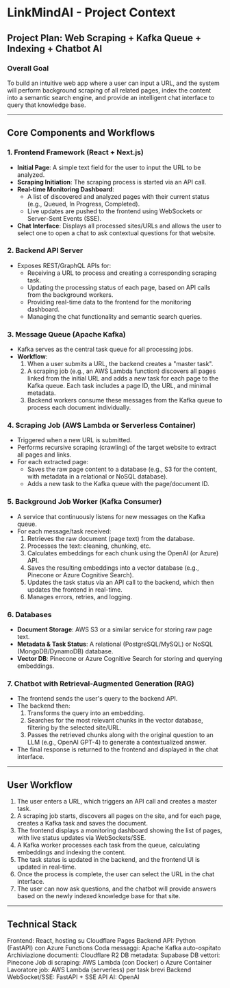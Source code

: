 # LinkMindAI - Project Context

## Project Plan: Web Scraping + Kafka Queue + Indexing + Chatbot AI

### Overall Goal
To build an intuitive web app where a user can input a URL, and the system will perform background scraping of all related pages, index the content into a semantic search engine, and provide an intelligent chat interface to query that knowledge base.

---

## Core Components and Workflows

### 1. Frontend Framework (React + Next.js)
- **Initial Page**: A simple text field for the user to input the URL to be analyzed.
- **Scraping Initiation**: The scraping process is started via an API call.
- **Real-time Monitoring Dashboard**:
  - A list of discovered and analyzed pages with their current status (e.g., Queued, In Progress, Completed).
  - Live updates are pushed to the frontend using WebSockets or Server-Sent Events (SSE).
- **Chat Interface**: Displays all processed sites/URLs and allows the user to select one to open a chat to ask contextual questions for that website.

### 2. Backend API Server
- Exposes REST/GraphQL APIs for:
  - Receiving a URL to process and creating a corresponding scraping task.
  - Updating the processing status of each page, based on API calls from the background workers.
  - Providing real-time data to the frontend for the monitoring dashboard.
  - Managing the chat functionality and semantic search queries.

### 3. Message Queue (Apache Kafka)
- Kafka serves as the central task queue for all processing jobs.
- **Workflow**:
  1. When a user submits a URL, the backend creates a "master task".
  2. A scraping job (e.g., an AWS Lambda function) discovers all pages linked from the initial URL and adds a new task for each page to the Kafka queue. Each task includes a page ID, the URL, and minimal metadata.
  3. Backend workers consume these messages from the Kafka queue to process each document individually.

### 4. Scraping Job (AWS Lambda or Serverless Container)
- Triggered when a new URL is submitted.
- Performs recursive scraping (crawling) of the target website to extract all pages and links.
- For each extracted page:
  - Saves the raw page content to a database (e.g., S3 for the content, with metadata in a relational or NoSQL database).
  - Adds a new task to the Kafka queue with the page/document ID.

### 5. Background Job Worker (Kafka Consumer)
- A service that continuously listens for new messages on the Kafka queue.
- For each message/task received:
  1. Retrieves the raw document (page text) from the database.
  2. Processes the text: cleaning, chunking, etc.
  3. Calculates embeddings for each chunk using the OpenAI (or Azure) API.
  4. Saves the resulting embeddings into a vector database (e.g., Pinecone or Azure Cognitive Search).
  5. Updates the task status via an API call to the backend, which then updates the frontend in real-time.
  6. Manages errors, retries, and logging.

### 6. Databases
- **Document Storage**: AWS S3 or a similar service for storing raw page text.
- **Metadata & Task Status**: A relational (PostgreSQL/MySQL) or NoSQL (MongoDB/DynamoDB) database.
- **Vector DB**: Pinecone or Azure Cognitive Search for storing and querying embeddings.

### 7. Chatbot with Retrieval-Augmented Generation (RAG)
- The frontend sends the user's query to the backend API.
- The backend then:
  1. Transforms the query into an embedding.
  2. Searches for the most relevant chunks in the vector database, filtering by the selected site/URL.
  3. Passes the retrieved chunks along with the original question to an LLM (e.g., OpenAI GPT-4) to generate a contextualized answer.
- The final response is returned to the frontend and displayed in the chat interface.

---

## User Workflow

1.  The user enters a URL, which triggers an API call and creates a master task.
2.  A scraping job starts, discovers all pages on the site, and for each page, creates a Kafka task and saves the document.
3.  The frontend displays a monitoring dashboard showing the list of pages, with live status updates via WebSockets/SSE.
4.  A Kafka worker processes each task from the queue, calculating embeddings and indexing the content.
5.  The task status is updated in the backend, and the frontend UI is updated in real-time.
6.  Once the process is complete, the user can select the URL in the chat interface.
7.  The user can now ask questions, and the chatbot will provide answers based on the newly indexed knowledge base for that site.

---

## Technical Stack

Frontend: React, hosting su Cloudflare Pages
Backend API: Python (FastAPI) con Azure Functions
Coda messaggi: Apache Kafka auto-ospitato
Archiviazione documenti: Cloudflare R2
DB metadata: Supabase
DB vettori: Pinecone
Job di scraping: AWS Lambda (con Docker) o Azure Container
Lavoratore job: AWS Lambda (serverless) per task brevi
Backend WebSocket/SSE: FastAPI + SSE
API AI: OpenAI